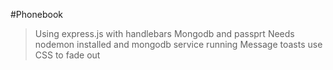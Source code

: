 #Phonebook 

>Using express.js with handlebars
>Mongodb and passprt
>Needs nodemon installed and mongodb service running
>Message toasts use CSS to fade out

